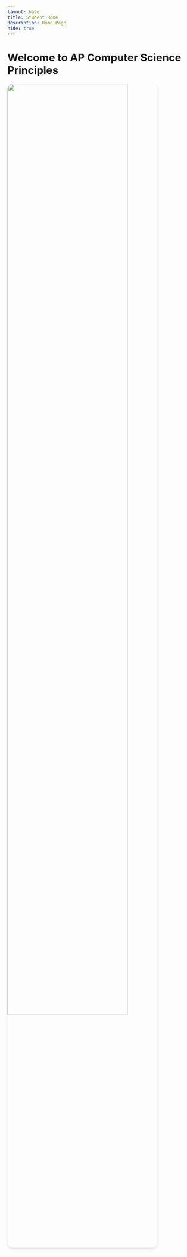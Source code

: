 ```yaml
---
layout: base
title: Student Home 
description: Home Page
hide: true
---
```


# Welcome to AP Computer Science Principles

<img src="{{ site.baseurl }}/images/welcome_to_apcsp.jpg" style="width: 80%; max-width: 800px; border-radius: 15px; box-shadow: 0px 4px 8px rgba(0, 0, 0, 0.1);">

<!-- <style>
.site-nav {
    background-color: #3246a8;
}
</style> -->
